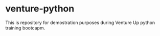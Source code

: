 # venture-python
This is repository for demostration purposes during Venture Up python training bootcapm.